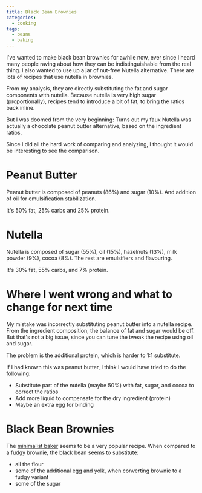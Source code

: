 ```yaml
---
title: Black Bean Brownies
categories:
  - cooking
tags:
  - beans
  - baking
---
```


I've wanted to make black bean brownies for awhile now, ever since I heard many people raving about how 
they can be indistinguishable from the real thing.
I also wanted to use up a jar of nut-free Nutella alternative.
There are lots of recipes that use nutella in brownies.

From my analysis, they are directly substituting the fat and sugar components with nutella.
Because nutella is very high sugar (proportionally), recipes tend to introduce a bit of fat, to bring the ratios back inline.

But I was doomed from the very beginning:
Turns out my faux Nutella was actually a chocolate peanut butter alternative, based on the ingredient ratios.

Since I did all the hard work of comparing and analyzing, I thought it would be interesting to see the comparison.

# Peanut Butter
Peanut butter is composed of peanuts (86%) and sugar (10%).
And addition of oil for emulsification stabilization.

It's 50% fat, 25% carbs and 25% protein.

# Nutella
Nutella is composed of sugar (55%), oil (15%), hazelnuts (13%), milk powder (9%), cocoa (8%).
The rest are emulsifiers and flavouring.

It's 30% fat, 55% carbs, and 7% protein.

# Where I went wrong and what to change for next time
My mistake was incorrectly substituting peanut butter into a nutella recipe.
From the ingredient composition, the balance of fat and sugar would be off.
But that's not a big issue, since you can tune the tweak the recipe using oil and sugar.

The problem is the additional protein, which is harder to 1:1 substitute.

If I had known this was peanut butter, I think I would have tried to do the following:
* Substitute part of the nutella (maybe 50%) with fat, sugar, and cocoa to correct the ratios
* Add more liquid to compensate for the dry ingredient (protein)
* Maybe an extra egg for binding

# Black Bean Brownies
The [minimalist baker](https://minimalistbaker.com/vegan-gluten-free-black-bean-brownies/)
 seems to be a very popular recipe.
When compared to a fudgy brownie, the black bean seems to substitute:
* all the flour
* some of the additional egg and yolk, when converting brownie to a fudgy variant
* some of the sugar
